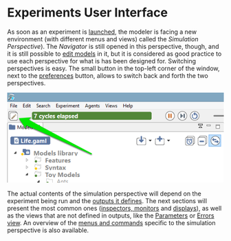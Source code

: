 
# Experiments User Interface



As soon as an experiment is [launched](G__LaunchingExperiments), the modeler is facing a new environment (with different menus and views) called the _Simulation Perspective_). The _Navigator_ is still opened in this perspective, though, and it is still possible to [edit models](G__EditingModels) in it, but it is considered as good practice to use each perspective for what is has been designed for. Switching perspectives is easy. The small button in the top-left corner of the window, next to the [preferences](G__Preferences) button, allows to switch back and forth the two perspectives.

![images/experiments/button_switch.png](images/experiments/button_switch.png)


The actual contents of the simulation perspective will depend on the experiment being run and the [outputs it defines](G__DefiningOutputs). The next sections will present the most common ones ([inspectors, monitors](G__InspectorsAndMonitors) and [displays](G__Display)), as well as the views that are not defined in outputs, like the [Parameters](G__ParametersView) or [Errors view](G__ErrorsView). An overview of the [menus and commands](G__MenusAndCommands) specific to the simulation perspective is also available.